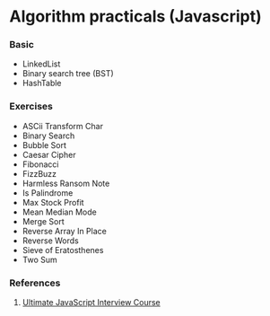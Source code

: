 # Algorithm practicals (Javascript)

### Basic

- LinkedList
- Binary search tree (BST)
- HashTable

### Exercises

- ASCii Transform Char
- Binary Search
- Bubble Sort
- Caesar Cipher
- Fibonacci
- FizzBuzz 
- Harmless Ransom Note
- Is Palindrome
- Max Stock Profit
- Mean Median Mode
- Merge Sort
- Reverse Array In Place
- Reverse Words
- Sieve of Eratosthenes
- Two Sum

### References
1. [Ultimate JavaScript Interview Course](https://www.udemy.com/course/ultimate-javascript-interview-course/)

